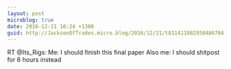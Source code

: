 ```yaml
---
layout: post
microblog: true
date: 2016-12-21 16:24 +1300
guid: http://JacksonOfTrades.micro.blog/2016/12/21/t811411882938486784.html
---
```

RT @Its_Rigs: Me: I should finish this final paper
Also me: I should shitpost for 6 hours instead
